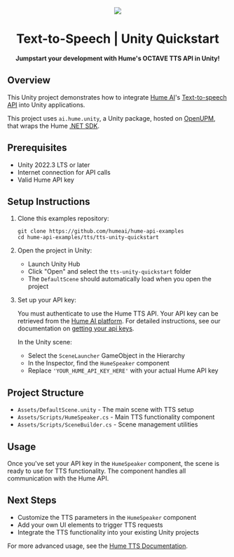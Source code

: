 <div align="center">
  <img src="https://storage.googleapis.com/hume-public-logos/hume/hume-banner.png">
  <h1>Text-to-Speech | Unity Quickstart</h1>
  <p>
    <strong>Jumpstart your development with Hume's OCTAVE TTS API in Unity!</strong>
  </p>
</div>

## Overview

This Unity project demonstrates how to integrate [Hume AI](https://hume.ai)'s [Text-to-speech API](https://dev.hume.ai/docs/text-to-speech-tts/overview) into Unity applications.

This project uses `ai.hume.unity`, a Unity package, hosted on [OpenUPM](https://openupm.com/packages/ai.hume.unity/), that wraps the Hume [.NET SDK](https://github.com/humeai/hume-dotnet-sdk).

## Prerequisites

- Unity 2022.3 LTS or later
- Internet connection for API calls
- Valid Hume API key

## Setup Instructions

1. Clone this examples repository:

   ```shell
   git clone https://github.com/humeai/hume-api-examples
   cd hume-api-examples/tts/tts-unity-quickstart
   ```

2. Open the project in Unity:

   - Launch Unity Hub
   - Click "Open" and select the `tts-unity-quickstart` folder
   - The `DefaultScene` should automatically load when you open the project

3. Set up your API key:

   You must authenticate to use the Hume TTS API. Your API key can be retrieved from the [Hume AI platform](https://platform.hume.ai/settings/keys). For detailed instructions, see our documentation on [getting your api keys](https://dev.hume.ai/docs/introduction/api-key).

   In the Unity scene:
   - Select the `SceneLauncher` GameObject in the Hierarchy
   - In the Inspector, find the `HumeSpeaker` component
   - Replace `'YOUR_HUME_API_KEY_HERE'` with your actual Hume API key

## Project Structure

- `Assets/DefaultScene.unity` - The main scene with TTS setup
- `Assets/Scripts/HumeSpeaker.cs` - Main TTS functionality component
- `Assets/Scripts/SceneBuilder.cs` - Scene management utilities

## Usage

Once you've set your API key in the `HumeSpeaker` component, the scene is ready to use for TTS functionality. The component handles all communication with the Hume API.

## Next Steps

- Customize the TTS parameters in the `HumeSpeaker` component
- Add your own UI elements to trigger TTS requests
- Integrate the TTS functionality into your existing Unity projects

For more advanced usage, see the [Hume TTS Documentation](https://dev.hume.ai/docs/text-to-speech-tts/overview).
